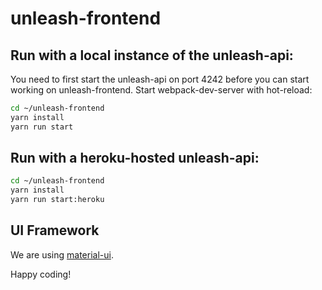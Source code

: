 # unleash-frontend

## Run with a local instance of the unleash-api:

You need to first start the unleash-api on port 4242
before you can start working on unleash-frontend.
Start webpack-dev-server with hot-reload:

```bash
cd ~/unleash-frontend
yarn install
yarn run start
```

## Run with a heroku-hosted unleash-api:

```bash
cd ~/unleash-frontend
yarn install
yarn run start:heroku
```

## UI Framework

We are using [material-ui](http://material-ui.com/).

Happy coding!
